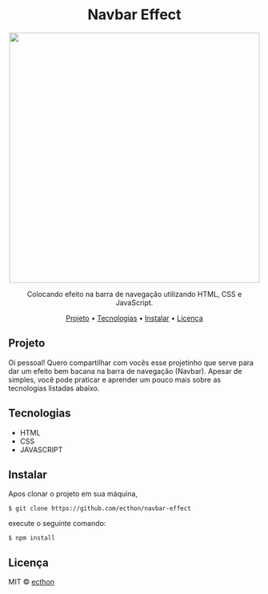 <h1 align="center">Navbar Effect</h1>
<p align="center"><img align="center" src="img/gif.gif" width="500"></p> 
<p align="center">Colocando efeito na barra de navegação utilizando HTML, CSS e JavaScript.</p>

<p align="center">
  <a href="#themes">Projeto</a> •
  <a href="#contributing">Tecnologias</a> •
  <a href="#need-help">Instalar</a> •
  <a href="#license">Licença</a>
</p>

## Projeto
<p widht="800px">Oi pessoal!
Quero compartilhar com vocês esse projetinho que serve para dar um efeito bem bacana na barra de navegação (Navbar).
Apesar de simples, você pode praticar e aprender um pouco mais sobre as tecnologias listadas abaixo.</p>

## Tecnologias

* HTML
* CSS
* JAVASCRIPT

## Instalar

Apos clonar o projeto em sua máquina,

```
$ git clone https://github.com/ecthon/navbar-effect
```

execute o seguinte comando:
```
$ npm install
```

## Licença

MIT © [ecthon](https://github.com/ecthon)